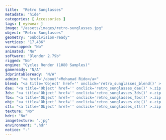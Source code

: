 ```yaml
---
title:  "Retro Sunglasses"
metadate: "hide"
categories: [ Accessories ]
tags: [ eyewear ]
image: "/assets/images/retro-sunglasses.jpg"
object: "Retro Sunglasses"
geometry: "Subdivision-ready"
vertices: "17,436"
uvunwrapped: "No"
animated: "No"
software: "Blender 2.79b"
rigged: "No"
engine: "Cycles Render (1080 Samples)"
gameready: "N/A"
3dprintableready: "N/A"
admin: "<a href='/about'>Mohamad Rido</a>"
blend: "<a title='Object' href='' onclick='retro_sunglasses_blend()' >.zip 152.7 kB</a>"
dae: "<a title='Object' href='' onclick='retro_sunglasses_dae()' >.zip 10.6 MB</a>"
3ds: "<a title='Object' href='' onclick='retro_sunglasses_3ds()' >.zip 896.4 kB</a>"
fbx: "<a title='Object' href='' onclick='retro_sunglasses_fbx()' >.zip 10.3 MB</a>"
obj: "<a title='Object' href='' onclick='retro_sunglasses_obj()' >.zip 9.6 MB</a>"
stl: "<a title='Object' href='' onclick='retro_sunglasses_stl()' >.zip 12.7 MB</a>"
texture: "No"
hdri: "No"
imagetexture: ".jpg"
environment: ".hdr"
notice: "-"
---
```

